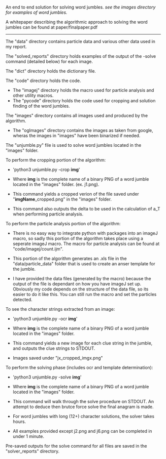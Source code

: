 An end to end solution for solving word jumbles. 
 *see the images directory for examples of word jumbles.*

A whitepaper describing the algorithmic approach to solving the word jumbles can be found at paper/finalpaper.pdf

--------------------------------------------------------------------------------------------------------

The "data" directory contains particle data and various other data used in my report.

The "solved_reports" directory holds examples of the output of the -solve command (detailed below) for each image.

The "dict" directory holds the dictionary file.

The "code" directory holds the code.
* The "imagej" directory holds the macro used for particle analysis and other utility macros.
* The "pycode" directory holds the code used for cropping and solution finding of the word jumbles.

The "images" directory contains all images used and produced by the algorithm.
* The "ogImages" directory contains the images as taken from google, wheras the images in "images" have been binarized if needed.

The "unjumble.py" file is used to solve word jumbles located in the "images" folder.
	
To perform the cropping portion of the algorithm:
* 'python3 unjumble.py -crop **img**'

* Where **img** is the complete name of a binary PNG of a word jumble located in the "images" folder. (ex. j1.png).

* This command yields a cropped verion of the file saved under "**imgName**_cropped.png" in the "images" folder.
* This command also outputs the delta to be used in the calculation of a_T when performing particle analysis.

To perform the particle analysis portion of the algorithm:
* There is no easy way to integrate python with packages into an imageJ macro, so sadly this portion of the algorithm takes place using a seperate imageJ macro. The macro for particle analysis can be found at "code/imagej/count.ijm".
* This portion of the algorithm generates an .xls file in the "data/particle_data" folder that is used to create an anser template for the jumble.

* I have provided the data files (generated by the macro) because the output of the file is dependant on how you have imageJ set up.  Obviously my code depends on the structure of the data file, so its easier to do it like this.  You can still run the macro and set the particles detected.

To see the character strings extracted from an image:
* 'python3 unjumble.py -ocr **img**'

* Where **img** is the complete name of a binary PNG of a word jumble located in the "images" folder.
* This command yields a new image for each clue string in the jumble, and outputs the clue strings to STDOUT.
* Images saved under "jx_cropped_imgx.png"

To perform the solving phase (includes ocr and template determination):
* 'python3 unjumble.py -solve **img**'

* Where **img** is the complete name of a binary PNG of a word jumble located in the "images" folder. 
* This command will walk through the solve procedure on STDOUT.  An attempt to deduce then brutce force solve the final anagram is made.
* For word jumbles with long (12+) character solutions, the solver takes hours. 
* All examples provided except j2.png and j6.png can be completed in under 1 minute.

Pre-saved outputs for the solve command for all files are saved in the "solver_reports" directory.
